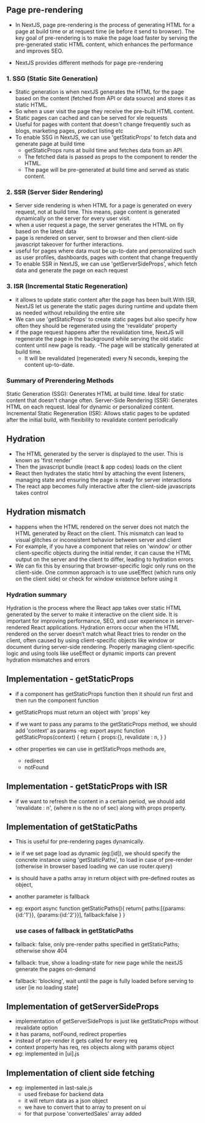## Page pre-rendering

- In NextJS, page pre-rendering is the process of generating HTML for a page at build time or at request time (ie before it send to browser). The key goal of pre-rendering is to make the page load faster by serving the pre-generated static HTML content, which enhances the performance and improves SEO.

- NextJS provides different methods for page pre-rendering

### 1. SSG (Static Site Generation)

- Static generation is when nextJS generates the HTML for the page based on the content (fetched from API or data source) and stores it as static HTML.
- So when a user visit the page they receive the pre-built HTML content.
- Static pages can cached and can be served for xle requests
- Useful for pages with content that doesn't change frequently such as blogs, marketing pages, product listing etc
- To enable SSG in NextJS, we can use 'getStaticProps' to fetch data and generate page at build time
  - getStaticProps runs at build time and fetches data from an API.
  - The fetched data is passed as props to the component to render the HTML.
  - The page will be pre-generated at build time and served as static content.

### 2. SSR (Server Sider Rendering)

- Server side rendering is when HTML for a page is generated on every request, not at build time. This means, page content is generated dynamically on the server for every user visit.
- when a user request a page, the server generates the HTML on fly based on the latest data
- page is rendered on server, sent to browser and then client-side javascript takeover for further interactions.
- useful for pages where data must be up-to-date and personalized such as user profiles, dashboards, pages with content that change frequently
- To enable SSR in NextJS, we can use 'getServerSideProps', which fetch data and generate the page on each request

### 3. ISR (Incremental Static Regeneration)

- it allows to update static content after the page has been built.With ISR, NextJS let us generate the static pages during runtime and update them as needed without rebuilding the entire site
- We can use 'getStaticProps' to create static pages but also specify how often they should be regenerated using the 'revalidate' property
- if the page request happens after the revalidation time, NextJS will regenerate the page in the background while serving the old static content until new page is ready.
  -The page will be statically generated at build time.
  - It will be revalidated (regenerated) every N seconds, keeping the content up-to-date.

### Summary of Prerendering Methods

Static Generation (SSG): Generates HTML at build time. Ideal for static content that doesn't change often.
Server-Side Rendering (SSR): Generates HTML on each request. Ideal for dynamic or personalized content.
Incremental Static Regeneration (ISR): Allows static pages to be updated after the initial build, with flexibility to revalidate content periodically

## Hydration

- The HTML generated by the server is displayed to the user. This is known as 'first render'
- Then the javascript bundle (react & app codes) loads on the client
- React then hydrates the static html by attaching the event listeners, managing state and ensuring the page is ready for server interactions
- The react app becomes fully interactive after the client-side javascripts takes control

## Hydration mismatch

- happens when the HTML rendered on the server does not match the HTML generated by React on the client. This mismatch can lead to visual glitches or inconsistent behavior between server and client
- For example, if you have a component that relies on 'window' or other client-specific objects during the initial render, it can cause the HTML output on the server and the client to differ, leading to hydration errors
- We can fix this by ensuring that browser-specific logic only runs on the client-side. One common approach is to use useEffect (which runs only on the client side) or check for window existence before using it

### Hydration summary

Hydration is the process where the React app takes over static HTML generated by the server to make it interactive on the client side.
It is important for improving performance, SEO, and user experience in server-rendered React applications.
Hydration errors occur when the HTML rendered on the server doesn’t match what React tries to render on the client, often caused by using client-specific objects like window or document during server-side rendering.
Properly managing client-specific logic and using tools like useEffect or dynamic imports can prevent hydration mismatches and errors

## Implementation - getStaticProps

- if a component has getStaticProps function then it should run first and then run the component function
- getStaticProps must return an object with 'props' key
- if we want to pass any params to the getStaticProps method,
  we should add 'context' as params
  -eg: export async function getStaticProps(context)
  {
  return {
  props:{},
  revalidate : n,
  }
  }

- other properties we can use in getStaticProps methods are,
  - redirect
  - notFound

## Implementation - getStaticProps with ISR

- if we want to refresh the content in a certain period,
  we should add 'revalidate : n', (where n is the no of sec)
  along with props property.

## Implementation of getStaticPaths

- This is useful for pre-rendering pages dynamically.
- ie if we set page load as dynamic (eg:[id]), we should specify the concrete instance using 'getStaticPaths', to load in case of pre-render
  (otherwise in browser based loading we can use router.query)
- is should have a paths array in return object with pre-defined routes as object,
- another parameter is fallback
- eg: export async function getStaticPaths(){
  return{
  paths:[{params:{id:'1'}},
  {params:{id:'2'}}],
  fallback:false
  }
  }

  ### use cases of fallback in getStaticPaths

- fallback: false, only pre-render paths specified in getStaticPaths; otherwise show 404
- fallback: true, show a loading-state for new page while the nextJS generate the pages on-demand
- fallback: 'blocking', wait until the page is fully loaded before serving to user [ie no loading state]

## Implementation of getServerSideProps

- implementation of getServerSideProps is just like getStaticProps without revalidate option
- it has params, notFound, redirect properties
- instead of pre-render it gets called for every req
- context property has req, res objects along with params object
- eg: implemented in [ui].js

## Implementation of client side fetching

- eg: implemented in last-sale.js
  - used firebase for backend data
  - it will return data as a json object
  - we have to convert that to array to present on ui
  - for that purpose 'convertedSales' array added

